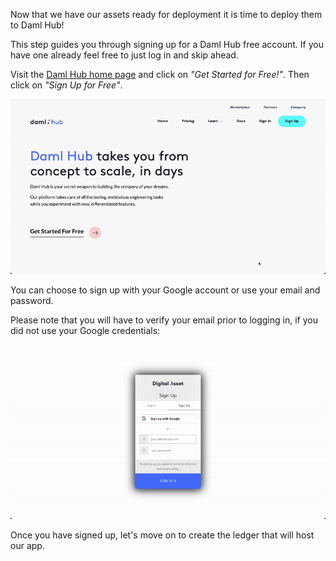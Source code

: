 Now that we have our assets ready for deployment it is time to deploy them to Daml Hub!

This step guides you through signing up for a Daml Hub free account. If you have one already feel free to just log in and skip ahead.

Visit the [Daml Hub home page](https://hub.daml.com) and click on _"Get Started for Free!"_.
Then click on _"Sign Up for Free"_.

![Sign Up](assets/hub-signup.gif)


You can choose to sign up with your Google account or use your email and password.

Please note that you will have to verify your email prior to logging in, if you did not use your Google credentials:

![Sign Up Confirmation](assets/hub-signup-email.gif)

Once you have signed up, let's move on to create the ledger that will host our app.
